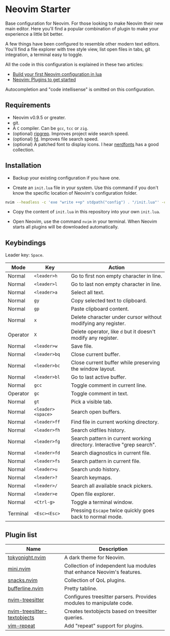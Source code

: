 # Neovim Starter

Base configuration for Neovim. For those looking to make Neovim their new main editor. Here you'll find a popular combination of plugin to make your experience a little bit better.

A few things have been configured to resemble other modern text editors. You'll find a file explorer with tree style view, list open files in tabs, git integration, a terminal easy to toggle.

All the code in this configuration is explained in these two articles:

* [Build your first Neovim configuration in lua](https://vonheikemen.github.io/devlog/tools/build-your-first-lua-config-for-neovim/)
* [Neovim: Plugins to get started](https://vonheikemen.github.io/devlog/tools/neovim-plugins-to-get-started/)

Autocompletion and "code intellisense" is omitted on this configuration.

## Requirements

* Neovim v0.9.5 or greater.
* git.
* A `C` compiler. Can be `gcc`, `tcc` or `zig`.
* (optional) [ripgrep](https://github.com/BurntSushi/ripgrep). Improves project wide search speed.
* (optional) [fd](https://github.com/sharkdp/fd). Improves file search speed.
* (optional) A patched font to display icons. I hear [nerdfonts](https://www.nerdfonts.com/) has a good collection.

## Installation

* Backup your existing configuration if you have one.

* Create an `init.lua` file in your system. Use this command if you don't know the specific location of Neovim's configuration folder.

```sh
nvim --headless -c 'exe "write ++p" stdpath("config") . "/init.lua"' -c 'quit'
```

* Copy the content of `init.lua` in this repository into your own `init.lua`.

* Open Neovim, use the command `nvim` in your terminal. When Neovim starts all plugins will be downloaded automatically.

## Keybindings

Leader key: `Space`.

| Mode     | Key               | Action                                                                  |
| ---      | ---               | ---                                                                     |
| Normal   | `<leader>h`       | Go to first non empty character in line.                                |
| Normal   | `<leader>l`       | Go to last non empty character in line.                                 |
| Normal   | `<leader>a`       | Select all text.                                                        |
| Normal   | `gy`              | Copy selected text to clipboard.                                        |
| Normal   | `gp`              | Paste clipboard content.                                                |
| Normal   | `x`               | Delete character under cursor without modifying any register.           |
| Operator | `X`               | Delete operator, like `d` but it doesn't modify any register.           |
| Normal   | `<leader>w`       | Save file.                                                              |
| Normal   | `<leader>bq`      | Close current buffer.                                                   |
| Normal   | `<leader>bc`      | Close current buffer while preserving the window layout.                |
| Normal   | `<leader>bl`      | Go to last active buffer.                                               |
| Normal   | `gcc`             | Toggle comment in current line.                                         |
| Operator | `gc`              | Toggle comment in text.                                                 |
| Normal   | `gt`              | Pick a visible tab.                                                     |
| Normal   | `<leader><space>` | Search open buffers.                                                    |
| Normal   | `<leader>ff`      | Find file in current working directory.                                 |
| Normal   | `<leader>fh`      | Search oldfiles history.                                                |
| Normal   | `<leader>fg`      | Search pattern in current working directory. Interactive "grep search". |
| Normal   | `<leader>fd`      | Search diagnostics in current file.                                     |
| Normal   | `<leader>fs`      | Search pattern in current file.                                         |
| Normal   | `<leader>u`       | Search undo history.                                                    |
| Normal   | `<leader>?`       | Search keymaps.                                                         |
| Normal   | `<leader>/`       | Search all available snack pickers.                                     |
| Normal   | `<leader>e`       | Open file explorer.                                                     |
| Normal   | `<Ctrl-g>`        | Toggle a terminal window.                                               |
| Terminal | `<Esc><Esc>`      | Pressing `Escape` twice quickly goes back to normal mode.               |

## Plugin list

| Name                                                                                          | Description                                                           |
| ---                                                                                           | ---                                                                   |
| [tokyonight.nvim](https://github.com/folke/tokyonight.nvim)                                   | A dark theme for Neovim.                                              |
| [mini.nvim](https://github.com/nvim-mini/mini.nvim)                                           | Collection of independent lua modules that enhance Neovim's features. |
| [snacks.nvim](https://github.com/folke/snacks.nvim)                                           | Collection of QoL plugins.                                            |
| [bufferline.nvim](https://github.com/akinsho/bufferline.nvim)                                 | Pretty tabline.                                                       |
| [nvim-treesitter](https://github.com/nvim-treesitter/nvim-treesitter)                         | Configures treesitter parsers. Provides modules to manipulate code.   |
| [nvim-treesitter-textobjects](https://github.com/nvim-treesitter/nvim-treesitter-textobjects) | Creates textobjects based on treesitter queries.                      |
| [vim-repeat](https://github.com/tpope/vim-repeat)                                             | Add "repeat" support for plugins.                                     |

